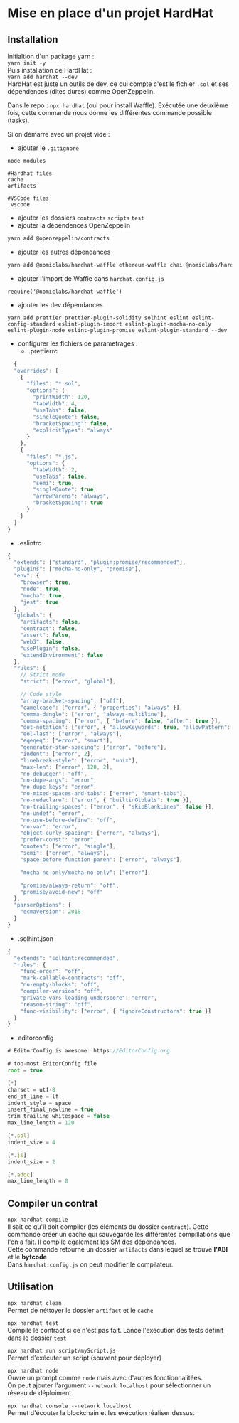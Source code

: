# Mise en place d'un projet HardHat
## Installation
Initialtion d'un package yarn :  
`yarn init -y`  
Puis installation de HardHat :  
`yarn add hardhat --dev`  
HardHat est juste un outils de dev, ce qui compte c'est le fichier `.sol` et ses dépendences (dites dures) comme OpenZeppelin.  

Dans le repo : `npx hardhat` (oui pour install Waffle). Exécutée une deuxième fois, cette commande nous donne les différentes commande possible (tasks).

Si on démarre avec un projet vide :  
- ajouter le `.gitignore`
```
node_modules

#Hardhat files
cache
artifacts

#VSCode files
.vscode
```
- ajouter les dossiers `contracts` `scripts` `test`  
- ajouter la dépendences OpenZeppelin 
```zsh
yarn add @openzeppelin/contracts
```
- ajouter les autres dépendances
```zsh
yarn add @nomiclabs/hardhat-waffle ethereum-waffle chai @nomiclabs/hardhat-ethers ethers --dev
```
- ajouter l'import de Waffle dans `hardhat.config.js`
```
require('@nomiclabs/hardhat-waffle')
```
- ajouter les dev dépendances
```
yarn add prettier prettier-plugin-solidity solhint eslint eslint-config-standard eslint-plugin-import eslint-plugin-mocha-no-only eslint-plugin-node eslint-plugin-promise eslint-plugin-standard --dev
```
- configurer les fichiers de parametrages : 
  - .prettierrc
```js
  {
  "overrides": [
    {
      "files": "*.sol",
      "options": {
        "printWidth": 120,
        "tabWidth": 4,
        "useTabs": false,
        "singleQuote": false,
        "bracketSpacing": false,
        "explicitTypes": "always"
      }
    },
    {
      "files": "*.js",
      "options": {
        "tabWidth": 2,
        "useTabs": false,
        "semi": true,
        "singleQuote": true,
        "arrowParens": "always",
        "bracketSpacing": true
      }
    }
  ]
}
```
- .eslintrc
```js
{
  "extends": ["standard", "plugin:promise/recommended"],
  "plugins": ["mocha-no-only", "promise"],
  "env": {
    "browser": true,
    "node": true,
    "mocha": true,
    "jest": true
  },
  "globals": {
    "artifacts": false,
    "contract": false,
    "assert": false,
    "web3": false,
    "usePlugin": false,
    "extendEnvironment": false
  },
  "rules": {
    // Strict mode
    "strict": ["error", "global"],

    // Code style
    "array-bracket-spacing": ["off"],
    "camelcase": ["error", { "properties": "always" }],
    "comma-dangle": ["error", "always-multiline"],
    "comma-spacing": ["error", { "before": false, "after": true }],
    "dot-notation": ["error", { "allowKeywords": true, "allowPattern": "" }],
    "eol-last": ["error", "always"],
    "eqeqeq": ["error", "smart"],
    "generator-star-spacing": ["error", "before"],
    "indent": ["error", 2],
    "linebreak-style": ["error", "unix"],
    "max-len": ["error", 120, 2],
    "no-debugger": "off",
    "no-dupe-args": "error",
    "no-dupe-keys": "error",
    "no-mixed-spaces-and-tabs": ["error", "smart-tabs"],
    "no-redeclare": ["error", { "builtinGlobals": true }],
    "no-trailing-spaces": ["error", { "skipBlankLines": false }],
    "no-undef": "error",
    "no-use-before-define": "off",
    "no-var": "error",
    "object-curly-spacing": ["error", "always"],
    "prefer-const": "error",
    "quotes": ["error", "single"],
    "semi": ["error", "always"],
    "space-before-function-paren": ["error", "always"],

    "mocha-no-only/mocha-no-only": ["error"],

    "promise/always-return": "off",
    "promise/avoid-new": "off"
  },
  "parserOptions": {
    "ecmaVersion": 2018
  }
}
```
- .solhint.json
```js
{
  "extends": "solhint:recommended",
  "rules": {
    "func-order": "off",
    "mark-callable-contracts": "off",
    "no-empty-blocks": "off",
    "compiler-version": "off",
    "private-vars-leading-underscore": "error",
    "reason-string": "off",
    "func-visibility": ["error", { "ignoreConstructors": true }]
  }
}
```
- editorconfig
```js
# EditorConfig is awesome: https://EditorConfig.org

# top-most EditorConfig file
root = true

[*]
charset = utf-8
end_of_line = lf
indent_style = space
insert_final_newline = true
trim_trailing_whitespace = false
max_line_length = 120

[*.sol]
indent_size = 4

[*.js]
indent_size = 2

[*.adoc]
max_line_length = 0
```

## Compiler un contrat
`npx hardhat compile`  
Il sait ce qu'il doit compiler (les éléments du dossier `contract`). Cette commande créer un cache qui sauvegarde les différentes compillations que l'on a fait. Il compile également les SM des dépendances.  
Cette commande retourne un dossier `artifacts` dans lequel se trouve **l'ABI** et le **bytcode**  
Dans `hardhat.config.js` on peut modifier le compilateur.  

## Utilisation

`npx hardhat clean`  
Permet de néttoyer le dossier `artifact` et le `cache`

`npx hardhat test`  
Compile le contract si ce n'est pas fait. Lance l'exécution des tests définit dans le dossier `test`

`npx hardhat run script/myScript.js`  
Permet d'exécuter un script (souvent pour déployer)

`npx hardhat node`  
Ouvre un prompt comme `node` mais avec d'autres fonctionnalitées.  
On peut ajouter l'argument `--network localhost` pour sélectionner un réseau de déploiment.


`npx hardhat console --network localhost`  
Permet d'écouter la blockchain et les exécution réaliser dessus. 
